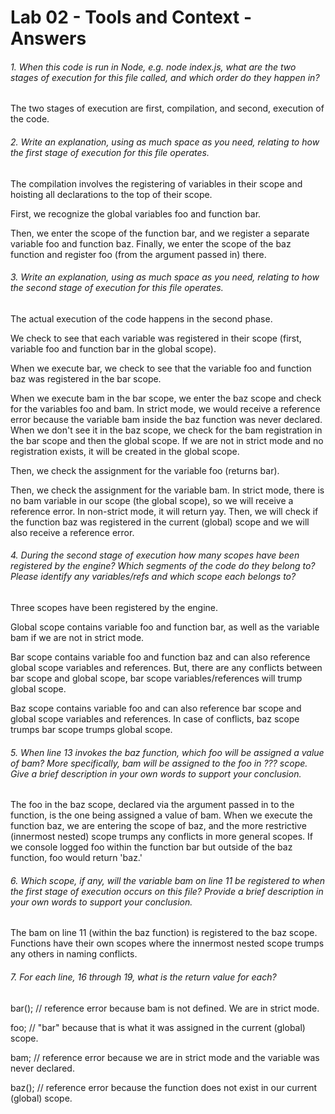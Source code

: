 # Lab 02 - Tools and Context - Answers

###### 1. When this code is run in Node, e.g. node index.js, what are the two stages of execution for this file called, and which order do they happen in?
The two stages of execution are first, compilation, and second, execution of the code.

###### 2. Write an explanation, using as much space as you need, relating to how the first stage of execution for this file operates.
The compilation involves the registering of variables in their scope and hoisting all declarations to the top of their scope.

First, we recognize the global variables foo and function bar.

Then, we enter the scope of the function bar, and we register a separate variable foo and function baz.
Finally, we enter the scope of the baz function and register foo (from the argument passed in) there. 

###### 3. Write an explanation, using as much space as you need, relating to how the second stage of execution for this file operates.
The actual execution of the code happens in the second phase. 

We check to see that each variable was registered in their scope (first, variable foo and function bar in the global scope).

When we execute bar, we check to see that the variable foo and function baz was registered in the bar scope.

When we execute bam in the bar scope, we enter the baz scope and check for the variables foo and bam. In strict mode, we would receive a reference error because the variable bam inside the baz function was never declared. When we don't see it in the baz scope, we check for the bam registration in the bar scope and then the global scope. If we are not in strict mode and no registration exists, it will be created in the global scope.

Then, we check the assignment for the variable foo (returns bar).

Then, we check the assignment for the variable bam. In strict mode, there is no bam variable in our scope (the global scope), so we will receive a reference error. In non-strict mode, it will return yay.
Then, we will check if the function baz was registered in the current (global) scope and we will also receive a reference error.

###### 4. During the second stage of execution how many scopes have been registered by the engine? Which segments of the code do they belong to? Please identify any variables/refs and which scope each belongs to?
Three scopes have been registered by the engine.

Global scope contains variable foo and function bar, as well as the variable bam if we are not in strict mode.

Bar scope contains variable foo and function baz and can also reference global scope variables and references. But, there are any conflicts between bar scope and global scope, bar scope variables/references will trump global scope.

Baz scope contains variable foo and can also reference bar scope and global scope variables and references. In case of conflicts, baz scope trumps bar scope trumps global scope.

###### 5. When line 13 invokes the baz function, which foo will be assigned a value of bam? More specifically, bam will be assigned to the foo in ??? scope. Give a brief description in your own words to support your conclusion.
The foo in the baz scope, declared via the argument passed in to the function, is the one being assigned a value of bam. When we execute the function baz, we are entering the scope of baz, and the more restrictive (innermost nested) scope trumps any conflicts in more general scopes. If we console logged foo within the function bar but outside of the baz function, foo would return 'baz.'

###### 6. Which scope, if any, will the variable bam on line 11 be registered to when the first stage of execution occurs on this file? Provide a brief description in your own words to support your conclusion.
The bam on line 11 (within the baz function) is registered to the baz scope. Functions have their own scopes where the innermost nested scope trumps any others in naming conflicts.

###### 7. For each line, 16 through 19, what is the return value for each?
bar(); // reference error because bam is not defined. We are in strict mode.

foo; // "bar" because that is what it was assigned in the current (global) scope.

bam; // reference error because we are in strict mode and the variable was never declared.

baz(); // reference error because the function does not exist in our current (global) scope.